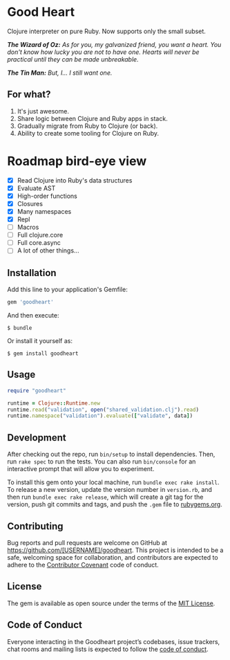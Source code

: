 # Good Heart

Clojure interpreter on pure Ruby. Now supports only the small subset.

_**The Wizard of Oz:** As for you, my galvanized friend, you want a heart. You don't know how lucky you are not to have one. Hearts will never be practical until they can be made unbreakable._

_**The Tin Man:** But, I... I still want one._

## For what?
1. It's just awesome.
2. Share logic between Clojure and Ruby apps in stack.
2. Gradually migrate from Ruby to Clojure (or back).
3. Ability to create some tooling for Clojure on Ruby. 

# Roadmap bird-eye view
- [x] Read Clojure into Ruby's data structures
- [x] Evaluate AST
- [x] High-order functions
- [x] Closures
- [x] Many namespaces
- [x] Repl
- [ ] Macros
- [ ] Full clojure.core
- [ ] Full core.async
- [ ] A lot of other things...

## Installation

Add this line to your application's Gemfile:

```ruby
gem 'goodheart'
```

And then execute:

    $ bundle

Or install it yourself as:

    $ gem install goodheart

## Usage

```ruby
require "goodheart"

runtime = Clojure::Runtime.new
runtime.read("validation", open("shared_validation.clj").read)
runtime.namespace("validation").evaluate(["validate", data])
```

## Development

After checking out the repo, run `bin/setup` to install dependencies. Then, run `rake spec` to run the tests. You can also run `bin/console` for an interactive prompt that will allow you to experiment.

To install this gem onto your local machine, run `bundle exec rake install`. To release a new version, update the version number in `version.rb`, and then run `bundle exec rake release`, which will create a git tag for the version, push git commits and tags, and push the `.gem` file to [rubygems.org](https://rubygems.org).

## Contributing

Bug reports and pull requests are welcome on GitHub at https://github.com/[USERNAME]/goodheart. This project is intended to be a safe, welcoming space for collaboration, and contributors are expected to adhere to the [Contributor Covenant](http://contributor-covenant.org) code of conduct.

## License

The gem is available as open source under the terms of the [MIT License](https://opensource.org/licenses/MIT).

## Code of Conduct

Everyone interacting in the Goodheart project’s codebases, issue trackers, chat rooms and mailing lists is expected to follow the [code of conduct](https://github.com/[USERNAME]/goodheart/blob/master/CODE_OF_CONDUCT.md).
